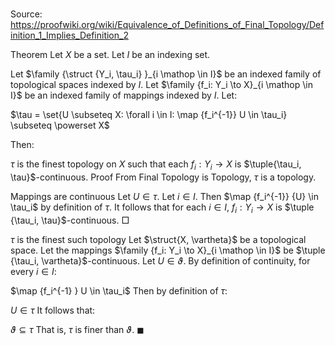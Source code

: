 # 

Source: https://proofwiki.org/wiki/Equivalence_of_Definitions_of_Final_Topology/Definition_1_Implies_Definition_2



Theorem
Let $X$ be a set.
Let $I$ be an indexing set.

Let $\family {\struct {Y_i, \tau_i} }_{i \mathop \in I}$ be an indexed family of topological spaces indexed by $I$.
Let $\family {f_i: Y_i \to X}_{i \mathop \in I}$ be an indexed family of mappings indexed by $I$.
Let:

$\tau = \set{U \subseteq X: \forall i \in I: \map {f_i^{-1}} U \in \tau_i} \subseteq \powerset X$

Then:

$\tau$ is the finest topology on $X$ such that each $f_i: Y_i \to X$ is $\tuple{\tau_i, \tau}$-continuous.
Proof
From Final Topology is Topology, $\tau$ is a topology.


Mappings are continuous
Let $U \in \tau$.
Let $i \in I$.
Then $\map {f_i^{-1}} {U} \in \tau_i$ by definition of $\tau$.
It follows that for each $i \in I$, $f_i: Y_i \to X$ is $\tuple {\tau_i, \tau}$-continuous.
$\Box$


$\tau$ is the finest such topology
Let $\struct{X, \vartheta}$ be a topological space.
Let the mappings $\family {f_i: Y_i \to X}_{i \mathop \in I}$ be $\tuple {\tau_i, \vartheta}$-continuous.
Let $U \in \vartheta$.
By definition of continuity, for every $i \in I$:

$\map {f_i^{-1} } U \in \tau_i$
Then by definition of $\tau$:

$U \in \tau$
It follows that:

$\vartheta \subseteq \tau$
That is, $\tau$ is finer than $\vartheta$.
$\blacksquare$





